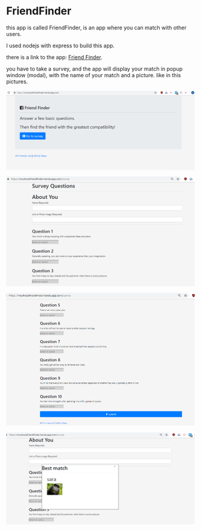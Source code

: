 # FriendFinder

this app is called FriendFinder, is an app where you can match with other users.

I used nodejs with express to build this app.

there is a link to the app: [Friend Finder](https://mouhoubfriendfinder.herokuapp.com/).

you have to take a survey, and the app will display your match in popup window (modal), with the name of your match and a picture. like in this pictures. 


![capture](https://github.com/mbouhoum1988/FriendFinder/blob/master/pictures/Capture1.PNG)


![capture](https://github.com/mbouhoum1988/FriendFinder/blob/master/pictures/Capture2-1.PNG)


![capture](https://github.com/mbouhoum1988/FriendFinder/blob/master/pictures/Capture2-2.PNG)


![capture](https://github.com/mbouhoum1988/FriendFinder/blob/master/pictures/Capture3.PNG)



